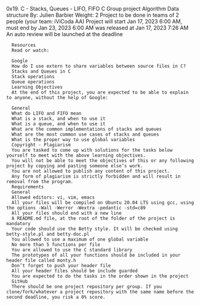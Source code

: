 0x19. C - Stacks, Queues - LIFO, FIFO
C
Group project
Algorithm
Data structure
 By: Julien Barbier
  Weight: 2
   Project to be done in teams of 2 people (your team: iViCoda AA)
    Project will start Jan 17, 2023 6:00 AM, must end by Jan 23, 2023 6:00 AM
     was released at Jan 17, 2023 7:26 AM
      An auto review will be launched at the deadline



      Resources
      Read or watch:

      Google
      How do I use extern to share variables between source files in C?
      Stacks and Queues in C
      Stack operations
      Queue operations
      Learning Objectives
      At the end of this project, you are expected to be able to explain to anyone, without the help of Google:

      General
      What do LIFO and FIFO mean
      What is a stack, and when to use it
      What is a queue, and when to use it
      What are the common implementations of stacks and queues
      What are the most common use cases of stacks and queues
      What is the proper way to use global variables
      Copyright - Plagiarism
      You are tasked to come up with solutions for the tasks below yourself to meet with the above learning objectives.
      You will not be able to meet the objectives of this or any following project by copying and pasting someone else’s work.
      You are not allowed to publish any content of this project.
      Any form of plagiarism is strictly forbidden and will result in removal from the program.
      Requirements
      General
      Allowed editors: vi, vim, emacs
      All your files will be compiled on Ubuntu 20.04 LTS using gcc, using the options -Wall -Werror -Wextra -pedantic -std=c89
      All your files should end with a new line
      A README.md file, at the root of the folder of the project is mandatory
      Your code should use the Betty style. It will be checked using betty-style.pl and betty-doc.pl
      You allowed to use a maximum of one global variable
      No more than 5 functions per file
      You are allowed to use the C standard library
      The prototypes of all your functions should be included in your header file called monty.h
      Don’t forget to push your header file
      All your header files should be include guarded
      You are expected to do the tasks in the order shown in the project
      GitHub
      There should be one project repository per group. If you clone/fork/whatever a project repository with the same name before the second deadline, you risk a 0% score.
